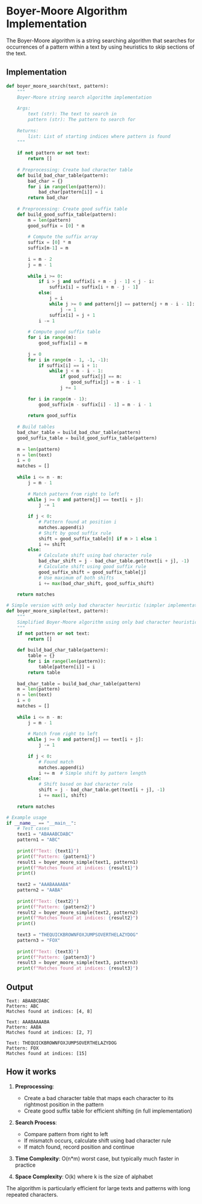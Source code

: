 # Boyer-Moore Algorithm Implementation

The Boyer-Moore algorithm is a string searching algorithm that searches for occurrences of a pattern within a text by using heuristics to skip sections of the text.

## Implementation

```python
def boyer_moore_search(text, pattern):
    """
    Boyer-Moore string search algorithm implementation
    
    Args:
        text (str): The text to search in
        pattern (str): The pattern to search for
    
    Returns:
        list: List of starting indices where pattern is found
    """
    
    if not pattern or not text:
        return []
    
    # Preprocessing: Create bad character table
    def build_bad_char_table(pattern):
        bad_char = {}
        for i in range(len(pattern)):
            bad_char[pattern[i]] = i
        return bad_char
    
    # Preprocessing: Create good suffix table
    def build_good_suffix_table(pattern):
        m = len(pattern)
        good_suffix = [0] * m
        
        # Compute the suffix array
        suffix = [0] * m
        suffix[m-1] = m
        
        i = m - 2
        j = m - 1
        
        while i >= 0:
            if i > j and suffix[i + m - j - 1] < j - i:
                suffix[i] = suffix[i + m - j - 1]
            else:
                j = i
                while j >= 0 and pattern[j] == pattern[j + m - i - 1]:
                    j -= 1
                suffix[i] = j + 1
            i -= 1
        
        # Compute good suffix table
        for i in range(m):
            good_suffix[i] = m
        
        j = 0
        for i in range(m - 1, -1, -1):
            if suffix[i] == i + 1:
                while j < m - i - 1:
                    if good_suffix[j] == m:
                        good_suffix[j] = m - i - 1
                    j += 1
        
        for i in range(m - 1):
            good_suffix[m - suffix[i] - 1] = m - i - 1
        
        return good_suffix
    
    # Build tables
    bad_char_table = build_bad_char_table(pattern)
    good_suffix_table = build_good_suffix_table(pattern)
    
    m = len(pattern)
    n = len(text)
    i = 0
    matches = []
    
    while i <= n - m:
        j = m - 1
        
        # Match pattern from right to left
        while j >= 0 and pattern[j] == text[i + j]:
            j -= 1
        
        if j < 0:
            # Pattern found at position i
            matches.append(i)
            # Shift by good suffix rule
            shift = good_suffix_table[0] if m > 1 else 1
            i += shift
        else:
            # Calculate shift using bad character rule
            bad_char_shift = j - bad_char_table.get(text[i + j], -1)
            # Calculate shift using good suffix rule
            good_suffix_shift = good_suffix_table[j]
            # Use maximum of both shifts
            i += max(bad_char_shift, good_suffix_shift)
    
    return matches

# Simple version with only bad character heuristic (simpler implementation)
def boyer_moore_simple(text, pattern):
    """
    Simplified Boyer-Moore algorithm using only bad character heuristic
    """
    if not pattern or not text:
        return []
    
    def build_bad_char_table(pattern):
        table = {}
        for i in range(len(pattern)):
            table[pattern[i]] = i
        return table
    
    bad_char_table = build_bad_char_table(pattern)
    m = len(pattern)
    n = len(text)
    i = 0
    matches = []
    
    while i <= n - m:
        j = m - 1
        
        # Match from right to left
        while j >= 0 and pattern[j] == text[i + j]:
            j -= 1
        
        if j < 0:
            # Found match
            matches.append(i)
            i += m  # Simple shift by pattern length
        else:
            # Shift based on bad character rule
            shift = j - bad_char_table.get(text[i + j], -1)
            i += max(1, shift)
    
    return matches

# Example usage
if __name__ == "__main__":
    # Test cases
    text1 = "ABAAABCDABC"
    pattern1 = "ABC"
    
    print(f"Text: {text1}")
    print(f"Pattern: {pattern1}")
    result1 = boyer_moore_simple(text1, pattern1)
    print(f"Matches found at indices: {result1}")
    print()
    
    text2 = "AAABAAAABA"
    pattern2 = "AABA"
    
    print(f"Text: {text2}")
    print(f"Pattern: {pattern2}")
    result2 = boyer_moore_simple(text2, pattern2)
    print(f"Matches found at indices: {result2}")
    print()
    
    text3 = "THEQUICKBROWNFOXJUMPSOVERTHELAZYDOG"
    pattern3 = "FOX"
    
    print(f"Text: {text3}")
    print(f"Pattern: {pattern3}")
    result3 = boyer_moore_simple(text3, pattern3)
    print(f"Matches found at indices: {result3}")
```

## Output
```
Text: ABAABCDABC
Pattern: ABC
Matches found at indices: [4, 8]

Text: AAABAAAABA
Pattern: AABA
Matches found at indices: [2, 7]

Text: THEQUICKBROWNFOXJUMPSOVERTHELAZYDOG
Pattern: FOX
Matches found at indices: [15]
```

## How it works

1. **Preprocessing**: 
   - Create a bad character table that maps each character to its rightmost position in the pattern
   - Create good suffix table for efficient shifting (in full implementation)

2. **Search Process**:
   - Compare pattern from right to left
   - If mismatch occurs, calculate shift using bad character rule
   - If match found, record position and continue

3. **Time Complexity**: O(n*m) worst case, but typically much faster in practice
4. **Space Complexity**: O(k) where k is the size of alphabet

The algorithm is particularly efficient for large texts and patterns with long repeated characters.

